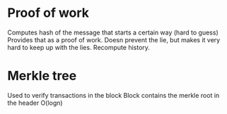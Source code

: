 
# Proof of work
Computes hash of the message that starts a certain way (hard to guess)
Provides that as a proof of work.
Doesn prevent the lie, but makes it very hard to keep up with the lies. Recompute history. 

# Merkle tree
Used to verify transactions in the block
Block contains the merkle root in the header
O(logn) 

